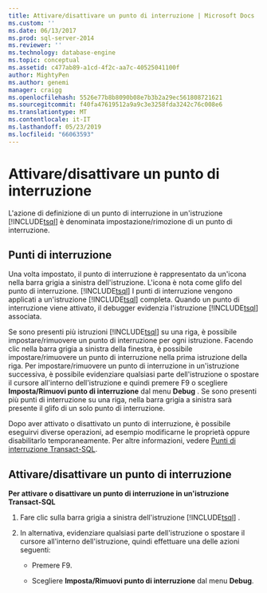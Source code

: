 ```yaml
---
title: Attivare/disattivare un punto di interruzione | Microsoft Docs
ms.custom: ''
ms.date: 06/13/2017
ms.prod: sql-server-2014
ms.reviewer: ''
ms.technology: database-engine
ms.topic: conceptual
ms.assetid: c477ab89-a1cd-4f2c-aa7c-40525041100f
author: MightyPen
ms.author: genemi
manager: craigg
ms.openlocfilehash: 5526e77b8b8090b08e7b3b2a29ec561808721621
ms.sourcegitcommit: f40fa47619512a9a9c3e3258fda3242c76c008e6
ms.translationtype: MT
ms.contentlocale: it-IT
ms.lasthandoff: 05/23/2019
ms.locfileid: "66063593"
---
```

# <a name="toggle-a-breakpoint"></a>Attivare/disattivare un punto di interruzione
  L'azione di definizione di un punto di interruzione in un'istruzione [!INCLUDE[tsql](../../includes/tsql-md.md)] è denominata impostazione/rimozione di un punto di interruzione.  
  
## <a name="breakpoints"></a>Punti di interruzione  
 Una volta impostato, il punto di interruzione è rappresentato da un'icona nella barra grigia a sinistra dell'istruzione. L'icona è nota come glifo del punto di interruzione. [!INCLUDE[tsql](../../includes/tsql-md.md)] I punti di interruzione vengono applicati a un'istruzione [!INCLUDE[tsql](../../includes/tsql-md.md)] completa. Quando un punto di interruzione viene attivato, il debugger evidenzia l'istruzione [!INCLUDE[tsql](../../includes/tsql-md.md)] associata.  
  
 Se sono presenti più istruzioni [!INCLUDE[tsql](../../includes/tsql-md.md)] su una riga, è possibile impostare/rimuovere un punto di interruzione per ogni istruzione. Facendo clic nella barra grigia a sinistra della finestra, è possibile impostare/rimuovere un punto di interruzione nella prima istruzione della riga. Per impostare/rimuovere un punto di interruzione in un'istruzione successiva, è possibile evidenziare qualsiasi parte dell'istruzione o spostare il cursore all'interno dell'istruzione e quindi premere F9 o scegliere **Imposta/Rimuovi punto di interruzione** dal menu **Debug** . Se sono presenti più punti di interruzione su una riga, nella barra grigia a sinistra sarà presente il glifo di un solo punto di interruzione.  
  
 Dopo aver attivato o disattivato un punto di interruzione, è possibile eseguirvi diverse operazioni, ad esempio modificarne le proprietà oppure disabilitarlo temporaneamente. Per altre informazioni, vedere [Punti di interruzione Transact-SQL](transact-sql-breakpoints.md).  
  
## <a name="toggle-a-breakpoint"></a>Attivare/disattivare un punto di interruzione  
 **Per attivare o disattivare un punto di interruzione in un'istruzione Transact-SQL**  
  
1.  Fare clic sulla barra grigia a sinistra dell'istruzione [!INCLUDE[tsql](../../includes/tsql-md.md)] .  
  
2.  In alternativa, evidenziare qualsiasi parte dell'istruzione o spostare il cursore all'interno dell'istruzione, quindi effettuare una delle azioni seguenti:  
  
    -   Premere F9.  
  
    -   Scegliere **Imposta/Rimuovi punto di interruzione** dal menu **Debug**.  
  
  
